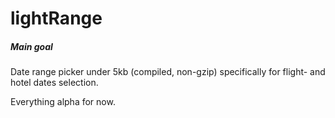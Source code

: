 # lightRange
##### Main goal
Date range picker under 5kb (compiled, non-gzip) specifically for flight- and hotel dates selection.

Everything alpha for now.
